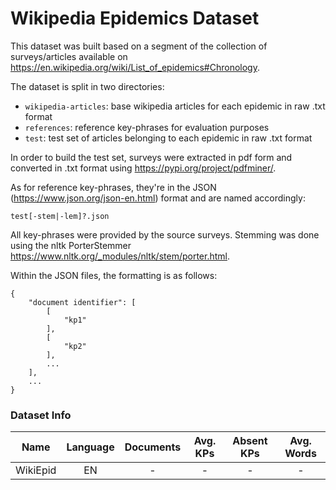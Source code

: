 # Wikipedia Epidemics Dataset

This dataset was built based on a segment of the collection of surveys/articles available on https://en.wikipedia.org/wiki/List_of_epidemics#Chronology.

The dataset is split in two directories:

  * `wikipedia-articles`: base wikipedia articles for each epidemic in raw .txt format
  * `references`: reference key-phrases for evaluation purposes
  * `test`: test set of articles belonging to each epidemic in raw .txt format

In order to build the test set, surveys were extracted in pdf form and converted in .txt format using https://pypi.org/project/pdfminer/.

As for reference key-phrases, they're in the JSON (https://www.json.org/json-en.html) format and are named accordingly:

    test[-stem|-lem]?.json

All key-phrases were provided by the source surveys. Stemming was done using the nltk PorterStemmer https://www.nltk.org/_modules/nltk/stem/porter.html.

Within the JSON files, the formatting is as follows:

    {
        "document identifier": [
            [
                "kp1"
            ],
            [
                "kp2"
            ],
            ...
        ],
        ...
    }

### Dataset Info

| Name | Language | Documents | Avg. KPs | Absent KPs | Avg. Words |
| :---: | :---: | :---: | :---: | :---: | :---: |
| WikiEpid | EN | - | - | - | - |
